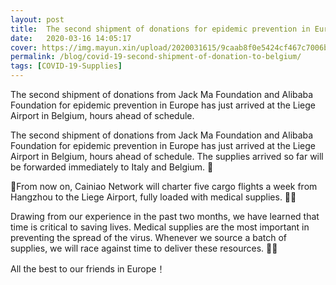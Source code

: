 ```yaml
---
layout: post
title:  The second shipment of donations for epidemic prevention in Europe has just arrived at the Liege Airport in Belgium.
date:   2020-03-16 14:05:17
cover: https://img.mayun.xin/upload/2020031615/9caab8f0e5424cf467c7006b19865ffe.JPG
permalink: /blog/covid-19-second-shipment-of-donation-to-belgium/
tags: [COVID-19-Supplies]
---
```


The second shipment of donations from Jack Ma Foundation and Alibaba Foundation for epidemic prevention in Europe has just arrived at the Liege Airport in Belgium, hours ahead of schedule.

The second shipment of donations from Jack Ma Foundation and Alibaba Foundation for epidemic prevention in Europe has just arrived at the Liege Airport in Belgium, hours ahead of schedule. The supplies arrived so far will be forwarded immediately to Italy and Belgium. 

From now on, Cainiao Network will charter five cargo flights a week from Hangzhou to the Liege Airport, fully loaded with medical supplies. 

Drawing from our experience in the past two months, we have learned that time is critical to saving lives. Medical supplies are the most important in preventing the spread of the virus. Whenever we source a batch of supplies, we will race against time to deliver these resources. 

All the best to our friends in Europe！
